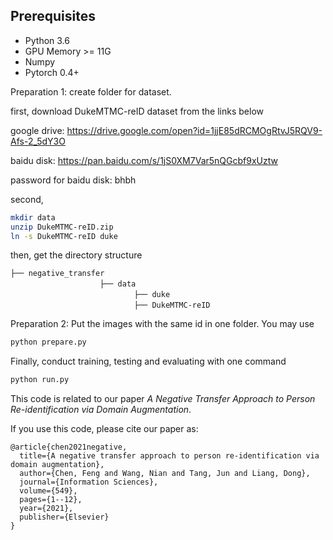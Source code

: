 ## Prerequisites
- Python 3.6
- GPU Memory >= 11G
- Numpy
- Pytorch 0.4+

Preparation 1: create folder for dataset.

first, download DukeMTMC-reID dataset from the links below

google drive: https://drive.google.com/open?id=1jjE85dRCMOgRtvJ5RQV9-Afs-2_5dY3O

baidu disk: https://pan.baidu.com/s/1jS0XM7Var5nQGcbf9xUztw

password for baidu disk: bhbh

second,
```bash
mkdir data
unzip DukeMTMC-reID.zip
ln -s DukeMTMC-reID duke

``` 
then, get the directory structure
```
├── negative_transfer
    　　　　　　      ├── data
    　　　　　　　            ├── duke
    　　　　　　　            ├── DukeMTMC-reID
```

Preparation 2: Put the images with the same id in one folder. You may use 
```bash
python prepare.py
```

Finally, conduct training, testing and evaluating with one command
```bash
python run.py
```

This code is related to our paper _A Negative Transfer Approach to Person Re-identification via Domain Augmentation_.

If you use this code, please cite our paper as:
```
@article{chen2021negative,
  title={A negative transfer approach to person re-identification via domain augmentation},
  author={Chen, Feng and Wang, Nian and Tang, Jun and Liang, Dong},
  journal={Information Sciences},
  volume={549},
  pages={1--12},
  year={2021},
  publisher={Elsevier}
}
```
